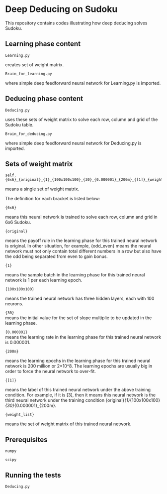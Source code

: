 # Deep Deducing on Sudoku

This repository contains codes illustrating how deep deducing solves Sudoku.

## Learning phase content

```
Learning.py            
```

creates set of weight matrix.

```
Brain_for_learning.py
```

where simple deep feedforward neural network for Learning.py is imported.

## Deducing phase content

```
Deducing.py              
```

uses these sets of weight matrix to solve each row, column and grid of the Sudoku table.

```
Brain_for_deducing.py   
```

where simple deep feedforward neural network for Deducing.py is imported.

## Sets of weight matrix

```
self.{6x6}_{original}_{1}_{100x100x100}_{30}_{0.000001}_{200m}_{[1]}_{weight_list}
```

means a single set of weight matrix.


The definition for each bracket is listed below:

```{6x6}```    

means this neural network is trained to solve each row, column and grid in 6x6 Sudoku.
          
```{original}``` 

means the payoff rule in the learning phase for this trained neural network is original.
          In other situation, for example, {odd_even} means the neural network must not only contain total different 
          numbers in a row but also have the odd being separated from even to gain bonus.
          
```{1}```     

means the sample batch in the learning phase for this trained neural network is 1 per each learning epoch.
          
```{100x100x100}``` 

means the trained neural network has three hidden layers, each with 100 neurons.
          
```{30}```          
means the initial value for the set of slope multiplie to be updated in the learning phase.
          
```{0.000001}```    
means the learning rate in the learning phase for this trained neural network is 0.000001.

```{200m}```        

means the learning epochs in the learning phase for this trained neural network is 200 million or 2*10^8. The learning epochs are usually big in order to force the neural network to over-fit.

```{[1]}```    

means the label of this trained neural network under the above training condition.
          For example, if it is [3], then it means this neural network is the third neural network under the training condition 
          {original}_{1}_{100x100x100}_{30}_{0.000001}_{200m}.
          
```{weight_list}``` 

means the set of weight matrix of this trained neural network.

## Prerequisites

```
numpy
```

```
scipy
```

## Running the tests

```
Deducing.py  
```


